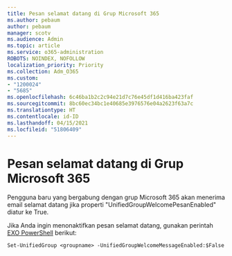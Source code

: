 ```yaml
---
title: Pesan selamat datang di Grup Microsoft 365
ms.author: pebaum
author: pebaum
manager: scotv
ms.audience: Admin
ms.topic: article
ms.service: o365-administration
ROBOTS: NOINDEX, NOFOLLOW
localization_priority: Priority
ms.collection: Adm_O365
ms.custom:
- "1200024"
- "5685"
ms.openlocfilehash: 6c46ba1b2c2c94e21d7c76e45df1d416ba423faf
ms.sourcegitcommit: 8bc60ec34bc1e40685e3976576e04a2623f63a7c
ms.translationtype: HT
ms.contentlocale: id-ID
ms.lasthandoff: 04/15/2021
ms.locfileid: "51806409"
---
```

# <a name="welcome-message-in-microsoft-365-groups"></a>Pesan selamat datang di Grup Microsoft 365

Pengguna baru yang bergabung dengan grup Microsoft 365 akan menerima email selamat datang jika properti "UnifiedGroupWelcomePesanEnabled" diatur ke True.

Jika Anda ingin menonaktifkan pesan selamat datang, gunakan perintah [EXO PowerShell](https://docs.microsoft.com/powershell/exchange/exchange-online/exchange-online-powershell-v2/exchange-online-powershell-v2?view=exchange-ps) berikut:

`
Set-UnifiedGroup <groupname> -UnifiedGroupWelcomeMessageEnabled:$False
`
